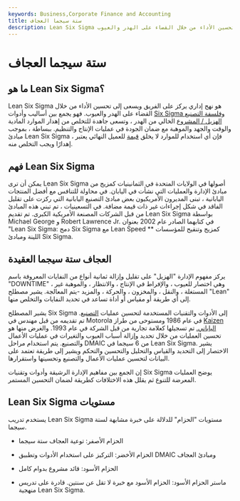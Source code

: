 ```yaml
---
keywords: Business,Corporate Finance and Accounting
title: ستة سيجما العجاف
description: Lean Six Sigma هو نهج إداري يركز على الفريق ويسعى إلى تحسين الأداء من خلال القضاء على الهدر والعيوب.
---
```


# ستة سيجما العجاف
## ما هو Lean Six Sigma؟

Lean Six Sigma هو نهج إداري يركز على الفريق ويسعى إلى تحسين الأداء من خلال القضاء على الهدر والعيوب. فهو يجمع بين أساليب وأدوات [Six Sigma وفلسفة التصنيع](/six-sigma) [الهزيل / المشروع](/lean-enterprise) الخالي من الهدر ، وتسعى جاهدة للتخلص من إهدار الموارد المادية والوقت والجهد والموهبة مع ضمان الجودة في عمليات الإنتاج والتنظيم. ببساطة ، بموجب مبادئ Lean Six Sigma ، فإن أي استخدام للموارد لا يخلق [قيمة](/value) للعميل النهائي يعتبر إهدارًا ويجب التخلص منه.

## فهم Lean Six Sigma

يمكن أن ترى Lean Six Sigma أصولها في الولايات المتحدة في الثمانينيات كمزيج من مبادئ الإدارة والعمليات التي نشأت في اليابان. في محاولة للتنافس مع أفضل المنتجات اليابانية ، تبنى المديرون الأمريكيون بعض مبادئ التصنيع اليابانية التي ركزت على تقليل الفاقد في شكل إجراءات غير ذات قيمة مضافة. في التسعينيات ، تم تبني هذه المبادئ من قبل الشركات المصنعة الأمريكية الكبرى. تم تقديم Lean Six Sigma بواسطة Michael George و Robert Lawrence Jr. في كتابهما الصادر عام 2002 بعنوان "Lean Six Sigma: دمج Six Sigma مع Lean Speed ** كمزيج وتنقيح للمؤسسات اللينة ومبادئ Six Sigma.

## العجاف ستة سيجما العقيدة

يركز مفهوم الإدارة "الهزيل" على تقليل وإزالة ثمانية أنواع من النفايات المعروفة باسم "DOWNTIME" ، وهي اختصار للعيوب ، والإفراط في الإنتاج ، والانتظار ، والموهبة غير المستغلة ، والنقل ، والمخزون ، والحركة ، والمزيد -يتم المعالجة. يشير مصطلح "Lean" إلى أي طريقة أو مقياس أو أداة تساعد في تحديد النفايات والتخلص منها.

يشير المصطلح Six Sigma إلى الأدوات والتقنيات المستخدمة لتحسين عمليات [التصنيع](/manufacturing). تم تقديمه من قبل مهندس في Motorola في عام 1986 ومستوحى من طراز [Kaizen الياباني.](/kaizen) تم تسجيلها كعلامة تجارية من قبل الشركة في عام 1993. والغرض منها هو تحسين العمليات من خلال تحديد وإزالة أسباب العيوب والتغيرات في عمليات الأعمال والتصنيع. يتم استخدام مراحل DMAIC من 6 سيجما في Lean Six Sigma. يشير الاختصار إلى التحديد والقياس والتحليل والتحسين والتحكم ويشير إلى طريقة تعتمد على البيانات لتحسين عمليات الأعمال والتصنيع وتحسينها واستقرارها.

إن الجمع بين مفاهيم الإدارة الرشيقة وأدوات وتقنيات Six Sigma يوضح العمليات المعرضة للتنوع ثم يقلل هذه الاختلافات كطريقة لضمان التحسين المستمر.

## Lean Six Sigma مستويات

يستخدم تدريب Lean Six Sigma مستويات "الحزام" للدلالة على خبرة مشابهة لستة سيجما.

- الحزام الأصفر: توعية العجاف ستة سيجما

- الحزام الأخضر: التركيز على استخدام الأدوات وتطبيق DMAIC ومبادئ العجاف

- الحزام الأسود: قائد مشروع بدوام كامل

- ماستر الحزام الأسود: الحزام الأسود مع خبرة لا تقل عن سنتين. قادرة على تدريس منهجية Lean Six Sigma.

